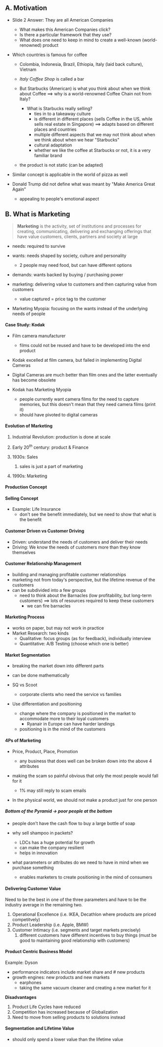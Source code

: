 ## A. Motivation
- Slide 2 Answer: They are all American Companies
	- What makes this American Companies click?
	- Is there a particular framework that they use?
	- What does one need to keep in mind to create a well-known (world-renowned) product

- Which countries is famous for coffee
	- Colombia, Indonesia, Brazil, Ethiopia, Italy (laid back culture), Vietnam
	- *Italy Coffee Shop* is called a bar
	- But Starbucks (American) is what you think about when we think about Coffee $\implies$ why is a world-renowned Coffee Chain not from Italy?
		- What is Starbucks really selling?
			- ties in to a takeaway culture
			- is different in different places (sells Coffee in the US, while sells real estate in Singapore) $\implies$ adapts based on different places and countries
			- multiple different aspects that we may not think about when we think about when we hear "Starbucks"
			- cultural adaptation
			- whether we like the coffee at Starbucks or not, it is a very familiar brand

	- the product is not static (can be adapted)

- Similar concept is applicable in the world of pizza as well

- Donald Trump did not define what was meant by "Make America Great Again"
	- appealing to people's emotional aspect
## B. What is Marketing
> **Marketing** is the activity, set of institutions and processes for creating, communicating, delivering and exchanging offerings that have value customers, clients, partners and society at large

- needs: required to survive
- wants: needs shaped by society, culture and personality
	- $2$ people may need food, but can have different options
- demands: wants backed by buying / purchasing power
- marketing: delivering value to customers and then capturing value from customers
	- value captured $=$ price tag to the customer

- Marketing Myopia: focusing on the wants instead of the underlying needs of people

#### Case Study: Kodak
- Film camera manufacturer
	- films could not be reused and have to be developed into the end product
- Kodak excelled at film camera, but failed in implementing Digital Cameras
- Digital Cameras are much better than film ones and the latter eventually has become obsolete

- Kodak has Marketing Myopia
	- people currently want camera films for the need to capture memories, but this doesn't mean that they need camera films (print it)
	- should have pivoted to digital cameras


#### Evolution of Marketing
1. Industrial Revolution: production is done at scale
2. Early $20^{th}$ century: product & Finance
3. 1930s: Sales
	1. sales is just a part of marketing

4. 1990s: Marketing

#### Production Concept

#### Selling Concept
- Example: Life Insurance
	- don't see the benefit immediately, but we need to show that what is the benefit
#### Customer Driven vs Customer Driving
- Driven: understand the needs of customers and deliver their needs
- Driving: We know the needs of customers more than they know themselves

#### Customer Relationship Management
- building and managing profitable customer relationships
- marketing not from today's perspective, but the lifetime revenue of the customers
- can be subdivided into a few groups
	- need to think about the Barnacles (low profitability, but long-term customers) $\implies$ lots of resources required to keep these customers
		- we can fire barnacles

#### Marketing Process
- works on paper, but may not work in practice
- Market Research: two kinds
	- Qualitative: focus groups (as for feedback), individually interview
	- Quantitative: A/B Testing (choose which one is better)
#### Market Segmentation
- breaking the market down into different parts
- can be done mathematically
- SQ vs Scoot
	- corporate clients who need the service vs families

- Use differentiation and positioning
	- change where the company is positioned in the market to accommodate more to their loyal customers
		- Ryanair in Europe can have harder landings
	- positioning is in the mind of the customers

#### 4Ps of Marketing
- Price, Product, Place, Promotion
	- any business that does well can be broken down into the above $4$ attributes

- making the scam so painful obvious that only the most people would fall for it
	- 1% may still reply to scam emails

- In the physical world, we should not make a product just for one person
##### Bottom of the Pyramid $\to$ poor people at the bottom
- people don't have the cash flow to buy a large bottle of soap
- why sell shampoo in packets?
	- LDCs has a huge potential for growth
	- can make the company resilient 
	- helps in innovation

- what parameters or attributes do we need to have in mind when we purchase something
	- enables marketers to create positioning in the mind of consumers

#### Delivering Customer Value
Need to be the best in one of the three parameters and have to be the industry average in the remaining two.
1. Operational Excellence (i.e. IKEA, Decathlon where products are priced competitvely)
2. Product Leadership (i.e. Apple, BMW)
3. Customer Intimacy (i.e. segments and target markets precisely)
	1. different customers have different incentives to buy things (must be good to maintaining good relationship with customers)

#### Product Centric Business Model
Example: Dyson
- performance indicators include market share and # new products
- growth engines: new products and new markets
	- earphones
	- taking the same vacuum cleaner and creating a new market for it

**Disadvantages**
1. Product Life Cycles have reduced
2. Competition has increased because of Globalization
3. Need to move from selling products to solutions instead


#### Segmentation and Lifetime Value
- should only spend a lower value than the lifetime value